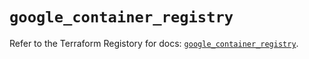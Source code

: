# `google_container_registry`

Refer to the Terraform Registory for docs: [`google_container_registry`](https://registry.terraform.io/providers/hashicorp/google-beta/5.11.0/docs/resources/google_container_registry).
